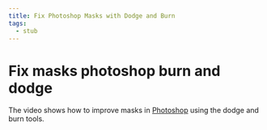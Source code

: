 ```yaml
---
title: Fix Photoshop Masks with Dodge and Burn
tags:
  - stub
---
```


# Fix masks photoshop burn and dodge

The video shows how to improve masks in [Photoshop](../photography/photoshop.md) using the dodge and burn tools.
